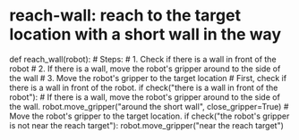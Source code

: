 # reach-wall: reach to the target location with a short wall in the way
def reach_wall(robot):
    # Steps:
    #  1. Check if there is a wall in front of the robot
    #  2. If there is a wall, move the robot's gripper around to the side of the wall
    #  3. Move the robot's gripper to the target location
    # First, check if there is a wall in front of the robot.
    if check("there is a wall in front of the robot"):
        # If there is a wall, move the robot's gripper around to the side of the wall.
        robot.move_gripper("around the short wall", close_gripper=True)
    # Move the robot's gripper to the target location.
    if check("the robot's gripper is not near the reach target"):
        robot.move_gripper("near the reach target")